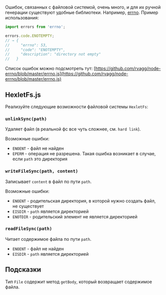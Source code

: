 Ошибок, связанных с файловой системой, очень много, и для их ручной генерации существуют удобные библиотеки. Например, [errno](https://github.com/rvagg/node-errno). Пример использования:

```js
import errors from 'errno';

errors.code.ENOTEMPTY;
// → {
//     "errno": 53,
//     "code": "ENOTEMPTY",
//     "description": "directory not empty"
//   }
```

Список ошибок можно подсмотреть тут: [https://github.com/rvagg/node-errno/blob/master/errno.js](https://github.com/rvagg/node-errno/blob/master/errno.js)

## HexletFs.js

Реализуйте следующие возможности файловой системы `HexletFs`:

### `unlinkSync(path)`

Удаляет файл (в реальной фс все чуть сложнее, см. `hard link`).

Возможные ошибки:

* `ENOENT` - файл не найден
* `EPERM` - операция не разрешена. Такая ошибка возникает в случае, если `path` это директория

### `writeFileSync(path, content)`

Записывает `content` в файл по пути `path`.

Возможные ошибки:

* `ENOENT` - родительская директория, в которой нужно создать файл, не существует
* `EISDIR` - `path` является директорией
* `ENOTDIR` - родительский элемент не является директорией

### `readFileSync(path)`

Читает содержимое файла по пути `path`.

* `ENOENT` - файл не найден
* `EISDIR` - `path` является директорией

## Подсказки

Тип `File` содержит метод `getBody`, который возвращает содержимое файла.
